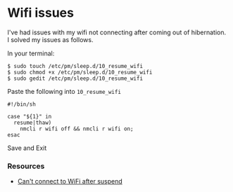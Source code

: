 # Wifi issues

I've had issues with my wifi not connecting after coming out of hibernation. I solved my issues as follows.

In your terminal:

```
$ sudo touch /etc/pm/sleep.d/10_resume_wifi
$ sudo chmod +x /etc/pm/sleep.d/10_resume_wifi
$ sudo gedit /etc/pm/sleep.d/10_resume_wifi
```

Paste the following into `10_resume_wifi`

```
#!/bin/sh

case "${1}" in
  resume|thaw)
    nmcli r wifi off && nmcli r wifi on;
esac
```

Save and Exit


### Resources

* [Can't connect to WiFi after suspend](http://askubuntu.com/questions/564556/cant-connect-to-wifi-after-suspend?lq=1)
